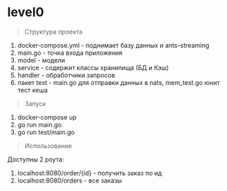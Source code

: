 # level0

> Структура проекта

1. docker-compose.yml - поднимает базу данных и ants-streaming
2. main.go - точка входа приложения
3. model - модели
4. service - содержит классы хранилища (БД и Кэш)
5. handler - обработчики запросов
6. пакет test - main.go для отправки данных в nats, mem_test.go юнит тест кеша

> Запуск 

1. docker-compose up
2. go run main.go
3. go run test/main.go

> Использование

Доступны 2 роута:

1. localhost:8080/order/{id} - получить заказ по ид
2. localhost:8080/orders - все заказы